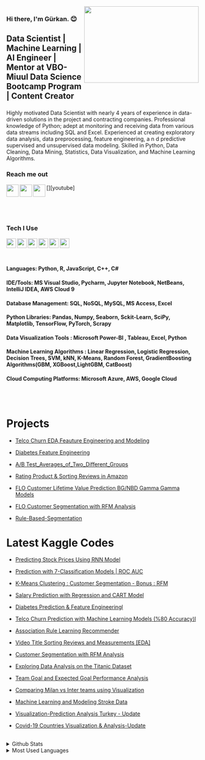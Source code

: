 <img src= "https://media.giphy.com/media/NsBknNwmmWE8WU1q2U/giphy.gif"  width="300" height="200" align="right"/>

### Hi there, I'm Gürkan. :blush:


## Data Scientist | Machine Learning | AI Engineer | Mentor at VBO-Miuul Data Science Bootcamp Program | Content Creator

### 
Highly motivated Data Scientist with nearly 4 years of experience in data-driven solutions in the project and contracting companies.
Professional knowledge of Python; adept at monitoring and receiving data from various data streams including SQL and Excel. Experienced
at creating exploratory data analysis, data preprocessing, feature engineering, a n d predictive supervised and unsupervised data
modeling. Skilled in Python, Data Cleaning, Data Mining, Statistics, Data Visualization, and Machine Learning Algorithms.

### Reach me out 



[<img width="32" src="https://upload.wikimedia.org/wikipedia/commons/thumb/f/f9/Linkedin_Shiny_Icon.svg/1200px-Linkedin_Shiny_Icon.svg.png" align="left" />][linkedin]

[<img width="32" src="https://www.ahmetfurkandemir.com/wp-content/uploads/2020/04/Kaggle-Icon.png" align="left" />][kaggle]

[<img width="32" src="https://upload.wikimedia.org/wikipedia/commons/thumb/0/09/YouTube_full-color_icon_%282017%29.svg/800px-YouTube_full-color_icon_%282017%29.svg.png" align="left" />][youtube]


<br />
<br />
<br />




[linkedin]: https://www.linkedin.com/in/mgurkanc/
[kaggle]:  https://www.kaggle.com/mechatronixs


### Tech I Use

<img src="https://upload.wikimedia.org/wikipedia/commons/thumb/3/38/Jupyter_logo.svg/1200px-Jupyter_logo.svg.png" align=left width=25 height=25>

<img src="https://brandslogos.com/wp-content/uploads/images/large/python-logo.png" align=left width=25 height=25>

<img src="https://upload.wikimedia.org/wikipedia/commons/thumb/1/1b/R_logo.svg/1280px-R_logo.svg.png" align=left width=25 height=25>

<img src="https://princeinfotech.net/wp-content/uploads/2021/09/tableau-integration-logo.png" align=left width=25 height=25>

<img src="https://w7.pngwing.com/pngs/252/727/png-transparent-power-bi-business-intelligence-microsoft-analytics-microsoft-text-rectangle-logo.png" align=left width=25 height=25>

<img src="https://upload.wikimedia.org/wikipedia/commons/thumb/a/ab/TensorFlow_logo.svg/2560px-TensorFlow_logo.svg.png" align=left width=25 height=25>

<br />
<br />
<br />

#### Languages: Python, R, JavaScript, C++, C#
#### IDE/Tools: MS Visual Studio, Pycharm, Jupyter Notebook, NetBeans, IntelliJ IDEA, AWS Cloud 9
#### Database Management: SQL, NoSQL, MySQL, MS Access, Excel
#### Python Libraries: Pandas, Numpy, Seaborn, Sckit-Learn, SciPy, Matplotlib, TensorFlow, PyTorch, Scrapy
#### Data Visualization Tools : Microsoft Power-BI , Tableau, Excel, Python
#### Machine Learning Algorithms : Linear Regression, Logistic Regression, Decision Trees, SVM, kNN, K-Means, Random Forest, GradientBoosting Algorithms(GBM, XGBoost,LightGBM, CatBoost)
#### Cloud Computing Platforms: Microsoft Azure, AWS, Google Cloud




<br />
<br />

# Projects

- [Telco Churn EDA,Feauture Engineering and Modeling](https://github.com/grknc/Telco-Churn-Feature-Engineering/blob/main/Telco_Churn_Feature_Engineering.py)

- [Diabetes Feature Engineering](https://github.com/grknc/Diabetes_Feature_Engineering/blob/main/Diabetes_Feature_Engineering.py)

- [A/B Test_Averages_of_Two_Different_Groups](https://github.com/grknc/grknc/blob/main/vbo-miuul/3.hafta-Measurement%20Problems/project/AB_Testing.py)

- [Rating Product & Sorting Reviews in Amazon](https://github.com/grknc/grknc/blob/main/vbo-miuul/3.hafta-Measurement%20Problems/project/rating_product_sorting_reviews_in_amazon.py)

- [FLO Customer Lifetime Value Prediction BG/NBD Gamma Gamma Models](https://github.com/grknc/grknc/blob/main/vbo-miuul/2.hafta/flo_cltv_prediction/flo_cltv_prediction.py)

- [FLO Customer Segmentation with RFM Analysis](https://github.com/grknc/grknc/blob/main/vbo-miuul/1.hafta/flo_rfm_project/flo_rfm_project.py)

- [Rule-Based-Segmentation](https://github.com/grknc/grknc/blob/main/vbo-miuul/1.hafta/projects/rule_based_segmentation.py)

# Latest Kaggle Codes
<!-- BLOG-POST-LIST:START -->

- [Predicting Stock Prices Using RNN Model ](https://www.kaggle.com/code/mechatronixs/predicting-stock-prices-rnn-model)

- [Prediction with 7-Classification Models | ROC AUC](https://www.kaggle.com/code/mechatronixs/prediction-with-7-classification-models-roc-auc)

- [K-Means Clustering : Customer Segmentation - Bonus : RFM](https://www.kaggle.com/code/mechatronixs/k-means-clustering-customer-segmentation)

- [Salary Prediction with Regression and CART Model](https://www.kaggle.com/code/mechatronixs/salary-prediction-with-regression-and-cart)

- [Diabetes Prediction & Feature Engineeringl](https://www.kaggle.com/code/mechatronixs/diabetes-prediction-feature-engineering-eda)

- [Telco Churn Prediction with Machine Learning Models (%80 Accuracy)l](https://www.kaggle.com/code/mechatronixs/telco-churn-prediction-feature-engineering-eda)

- [Association Rule Learning Recommender](https://www.kaggle.com/code/mechatronixs/association-rule-learning-recommender-eda/notebook)

- [Video Title Sorting Reviews and Measurements [EDA]](https://www.kaggle.com/code/mechatronixs/video-title-sorting-reviews-and-measurements-eda/notebook)

- [Customer Segmentation with RFM Analysis](https://www.kaggle.com/code/mechatronixs/customer-segmentation-with-rfm-analysis)

- [Exploring Data Analysis on the Titanic Dataset](https://www.kaggle.com/code/mechatronixs/exploring-data-analysis-on-the-titanic)

- [Team Goal and Expected Goal Performance Analysis](https://www.kaggle.com/code/mechatronixs/team-goal-and-expected-goal-performance-analysis)

- [Comparing Milan vs Inter teams using Visualization](https://www.kaggle.com/code/mechatronixs/comparing-milan-vs-inter-teams-using-visualization)

- [Machine Learning and Modeling Stroke Data](https://www.kaggle.com/code/mechatronixs/machine-learning-and-modeling-stroke-data)

- [Visualization-Prediction Analysis Turkey - Update](https://www.kaggle.com/code/mechatronixs/visualization-prediction-analysis-turkey-update)

- [Covid-19 Countries Visualization & Analysis-Update](https://www.kaggle.com/code/mechatronixs/covid-19-countries-visualization-analysis-update)
<!-- BLOG-POST-LIST:END -->

<br />

<details>
<summary>Github Stats</summary>
<img src="https://github-readme-stats.vercel.app/api?username=grknc&theme=radical">
</details>

<details>
<summary>Most Used Languages</summary>
<img src="https://github-readme-stats.vercel.app/api/top-langs/?username=grknc&layout=compact">
</details>
